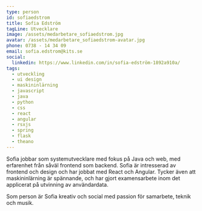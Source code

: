 ```yaml
---
type: person
id: sofiaedstrom
title: Sofia Edström
tagLine: Utvecklare
image: /assets/medarbetare_sofiaedstrom.jpg
avatar: /assets/medarbetare_sofiaedstrom-avatar.jpg
phone: 0738 - 14 34 09
email: sofia.edstrom@kits.se
social:
  linkedin: https://www.linkedin.com/in/sofia-edström-1892a910a/
tags:
  - utveckling
  - ui design
  - maskininlärning
  - javascript
  - java
  - python
  - css
  - react
  - angular
  - rsxjs
  - spring
  - flask
  - theano
---
```


Sofia jobbar som systemutvecklare med fokus på Java och web, med erfarenhet från såväl frontend som backend. Sofia är intresserad av frontend och design och har jobbat med React och Angular. Tycker även att maskininlärning är spännande, och har gjort examensarbete inom det applicerat på utvinning av användardata.

Som person är Sofia kreativ och social med passion för samarbete, teknik och musik.
